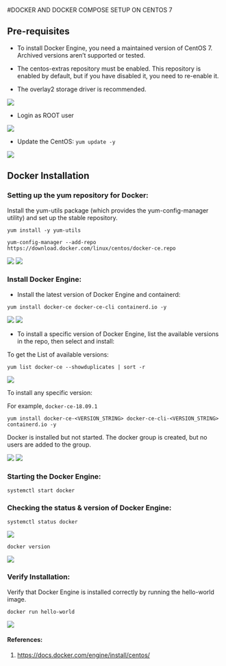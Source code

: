 #DOCKER AND DOCKER COMPOSE SETUP ON CENTOS 7

## Pre-requisites

* To install Docker Engine, you need a maintained version of CentOS 7. Archived versions aren’t supported or tested.

* The centos-extras repository must be enabled. This repository is enabled by default, but if you have disabled it, you need to re-enable it.

* The overlay2 storage driver is recommended.

<img src="Screenshots/CentOS_Version.JPG">

* Login as ROOT user

<img src="Screenshots/RootUser.JPG">

* Update the CentOS: `yum update -y`

<img src="Screenshots/YumUpdate.JPG">

## Docker Installation

### Setting up the yum repository for Docker:

Install the yum-utils package (which provides the yum-config-manager utility) and set up the stable repository.

```
yum install -y yum-utils

yum-config-manager --add-repo https://download.docker.com/linux/centos/docker-ce.repo

```

<img src="Screenshots/YumUtils.JPG">

<img src="Screenshots/AddingDockerRepo.JPG">

### Install Docker Engine:

* Install the latest version of Docker Engine and containerd:

```
yum install docker-ce docker-ce-cli containerd.io -y
```

<img src="Screenshots/DockerInstallation-1.JPG">

<img src="Screenshots/DockerInstallation-2.JPG">

* To install a specific version of Docker Engine, list the available versions in the repo, then select and install:

To get the List of available versions:

```
yum list docker-ce --showduplicates | sort -r
```

<img src="Screenshots/AvailableDockerVersions.JPG">

To install any specific version:

For example, `docker-ce-18.09.1`

```
yum install docker-ce-<VERSION_STRING> docker-ce-cli-<VERSION_STRING> containerd.io -y
```

Docker is installed but not started. The docker group is created, but no users are added to the group.

<img src="Screenshots/DockerAvailable.JPG">

<img src="Screenshots/IsDockerRunning.JPG">

### Starting the Docker Engine:

```
systemctl start docker
```

### Checking the status & version of Docker Engine:

```
systemctl status docker
```

<img src="Screenshots/StartingDocker.JPG">

```
docker version
```

<img src="Screenshots/DockerVersion.JPG">

### Verify Installation:

Verify that Docker Engine is installed correctly by running the hello-world image.

```
docker run hello-world
```

<img src="Screenshots/DockerHelloWorld.JPG">

#### References:

1. https://docs.docker.com/engine/install/centos/
